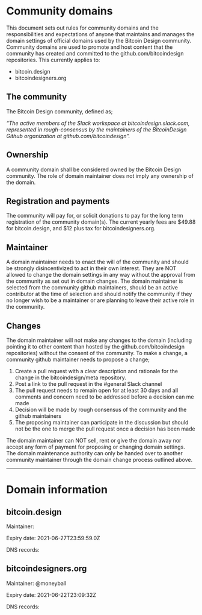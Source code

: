 # Community domains

This document sets out rules for community domains and the responsibilities and expectations of anyone that maintains and manages the domain settings of official domains used by the Bitcoin Design community. Community domains are used to promote and host content that the community has created and committed to the github.com/bitcoindesign repositories. This currently applies to:

- bitcoin.design
- bitcoindesigners.org

## The community
The Bitcoin Design community, defined as; 

*“The active members of the Slack workspace at bitcoindesign.slack.com, represented in rough-consensus by the maintainers of the BitcoinDesign Github organization at github.com/bitcoindesign”.*

## Ownership
A community domain shall be considered owned by the Bitcoin Design community.
The role of domain maintainer does not imply any ownership of the domain. 

## Registration and payments
The community will pay for, or solicit donations to pay for the long term registration of the community domain(s). The current yearly fees are $49.88 for bitcoin.design, and $12 plus tax for bitcoindesigners.org.

## Maintainer
A domain maintainer needs to enact the will of the community and should be strongly disincentivized to act in their own interest. They are NOT allowed to change the domain settings in any way without the approval from the community as set out in domain changes. The domain maintainer is selected from the community github maintainers, should be an active contributor at the time of selection and should notify the community if they no longer wish to be a maintainer or are planning to leave their active role in the community.

## Changes
The domain maintainer will not make any changes to the domain (including pointing it to other content than hosted by the github.com/bitcoindesign repositories) without the consent of the community. To make a change, a community github maintainer needs to propose a change;

1. Create a pull request with a clear description and rationale for the change in the bitcoindesign/meta repository.
2. Post a link to the pull request in the #general Slack channel
3. The pull request needs to remain open for at least 30 days and all comments and concern need to be addressed before a decision can me made
4. Decision will be made by rough consensus of the community and the github maintainers
5. The proposing maintainer can participate in the discussion but should not be the one to merge the pull request once a decision has been made

The domain maintainer can NOT sell, rent or give the domain away nor accept any form of payment for proposing or changing domain settings. The domain maintenance authority can only be handed over to another community maintainer through the domain change process outlined above.

---
# Domain information

## bitcoin.design
Maintainer: 

Expiry date: 2021-06-27T23:59:59.0Z

DNS records:

## bitcoindesigners.org
Maintainer: @moneyball

Expiry date: 2021-06-22T23:09:32Z

DNS records:



